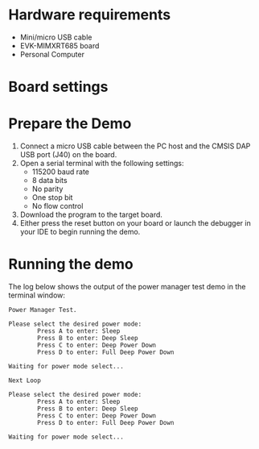 Hardware requirements
=====================
- Mini/micro USB cable
- EVK-MIMXRT685 board
- Personal Computer

Board settings
============

Prepare the Demo
================
1.  Connect a micro USB cable between the PC host and the CMSIS DAP USB port (J40) on the board.
2.  Open a serial terminal with the following settings:
    - 115200 baud rate
    - 8 data bits
    - No parity
    - One stop bit
    - No flow control
3.  Download the program to the target board.
4.  Either press the reset button on your board or launch the debugger in your IDE to begin running the demo.

Running the demo
================
The log below shows the output of the power manager test demo in the terminal window:
~~~~~~~~~~~~~~~~~~~~~~~~~~~~~~~~~~~
Power Manager Test.

Please select the desired power mode:
        Press A to enter: Sleep
        Press B to enter: Deep Sleep
        Press C to enter: Deep Power Down
        Press D to enter: Full Deep Power Down

Waiting for power mode select...

Next Loop

Please select the desired power mode:
        Press A to enter: Sleep
        Press B to enter: Deep Sleep
        Press C to enter: Deep Power Down
        Press D to enter: Full Deep Power Down

Waiting for power mode select...

~~~~~~~~~~~~~~~~~~~~~~~~~~~~~~~~~~~